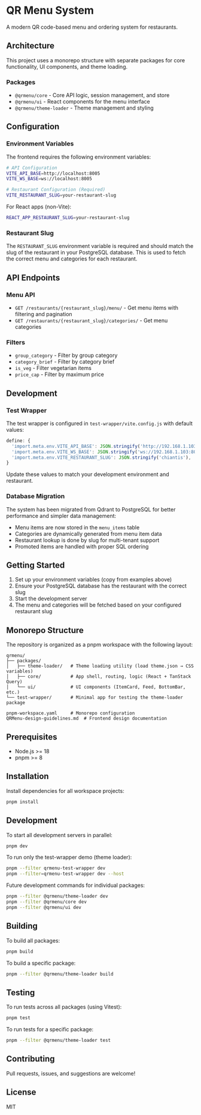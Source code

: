 # QR Menu System

A modern QR code-based menu and ordering system for restaurants.

## Architecture

This project uses a monorepo structure with separate packages for core functionality, UI components, and theme loading.

### Packages

- `@qrmenu/core` - Core API logic, session management, and store
- `@qrmenu/ui` - React components for the menu interface
- `@qrmenu/theme-loader` - Theme management and styling

## Configuration

### Environment Variables

The frontend requires the following environment variables:

```bash
# API Configuration
VITE_API_BASE=http://localhost:8005
VITE_WS_BASE=ws://localhost:8005

# Restaurant Configuration (Required)
VITE_RESTAURANT_SLUG=your-restaurant-slug
```

For React apps (non-Vite):
```bash
REACT_APP_RESTAURANT_SLUG=your-restaurant-slug
```

### Restaurant Slug

The `RESTAURANT_SLUG` environment variable is required and should match the slug of the restaurant in your PostgreSQL database. This is used to fetch the correct menu and categories for each restaurant.

## API Endpoints

### Menu API
- `GET /restaurants/{restaurant_slug}/menu/` - Get menu items with filtering and pagination
- `GET /restaurants/{restaurant_slug}/categories/` - Get menu categories

### Filters
- `group_category` - Filter by group category
- `category_brief` - Filter by category brief  
- `is_veg` - Filter vegetarian items
- `price_cap` - Filter by maximum price

## Development

### Test Wrapper

The test wrapper is configured in `test-wrapper/vite.config.js` with default values:

```javascript
define: {
  'import.meta.env.VITE_API_BASE': JSON.stringify('http://192.168.1.103:8005'),
  'import.meta.env.VITE_WS_BASE': JSON.stringify('ws://192.168.1.103:8005'),
  'import.meta.env.VITE_RESTAURANT_SLUG': JSON.stringify('chiantis'),
}
```

Update these values to match your development environment and restaurant.

### Database Migration

The system has been migrated from Qdrant to PostgreSQL for better performance and simpler data management:

- Menu items are now stored in the `menu_items` table
- Categories are dynamically generated from menu item data
- Restaurant lookup is done by slug for multi-tenant support
- Promoted items are handled with proper SQL ordering

## Getting Started

1. Set up your environment variables (copy from examples above)
2. Ensure your PostgreSQL database has the restaurant with the correct slug
3. Start the development server
4. The menu and categories will be fetched based on your configured restaurant slug

## Monorepo Structure

The repository is organized as a pnpm workspace with the following layout:

```
qrmenu/
├── packages/
│   ├── theme-loader/   # Theme loading utility (load theme.json → CSS variables)
│   ├── core/           # App shell, routing, logic (React + TanStack Query)
│   └── ui/             # UI components (ItemCard, Feed, BottomBar, etc.)
└── test-wrapper/       # Minimal app for testing the theme-loader package

pnpm-workspace.yaml     # Monorepo configuration
QRMenu-design-guidelines.md  # Frontend design documentation
```

## Prerequisites

- Node.js >= 18
- pnpm >= 8

## Installation

Install dependencies for all workspace projects:

```bash
pnpm install
```

## Development

To start all development servers in parallel:

```bash
pnpm dev
```

To run only the test-wrapper demo (theme loader):

```bash
pnpm --filter qrmenu-test-wrapper dev
pnpm --filter=qrmenu-test-wrapper dev --host
```

Future development commands for individual packages:

```bash
pnpm --filter @qrmenu/theme-loader dev
pnpm --filter @qrmenu/core dev
pnpm --filter @qrmenu/ui dev
```

## Building

To build all packages:

```bash
pnpm build
```

To build a specific package:

```bash
pnpm --filter @qrmenu/theme-loader build
```

## Testing

To run tests across all packages (using Vitest):

```bash
pnpm test
```

To run tests for a specific package:

```bash
pnpm --filter @qrmenu/theme-loader test
```

## Contributing

Pull requests, issues, and suggestions are welcome!

## License

MIT 